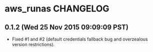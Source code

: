 aws_runas CHANGELOG
====================

0.1.2 (Wed 25 Nov 2015 09:09:09 PST)
-------------------------------------

 * Fixed #1 and #2 (default credentials fallback bug and overzealous version
   restrictions).
